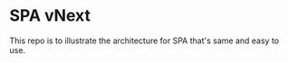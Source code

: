 SPA vNext
=========

This repo is to illustrate the architecture for SPA that's same and easy to use.
